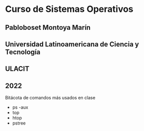 # Curso de Sistemas Operativos

## Pabloboset Montoya Marín
## Universidad Latinoamericana de Ciencia y Tecnología
## ULACIT
## 2022

Bitácota de comandos más usados en clase

* ps -aux
* top
* htop
* pstree
